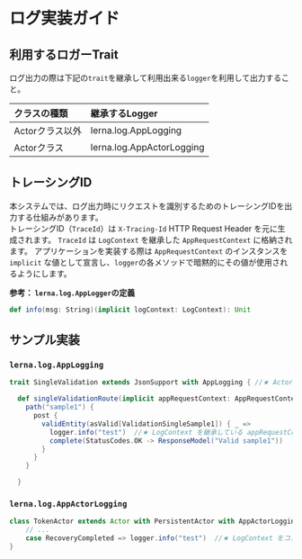 # ログ実装ガイド

## 利用するロガーTrait
ログ出力の際は下記の`trait`を継承して利用出来る`logger`を利用して出力すること。

|クラスの種類|継承するLogger|
|:---|:---|
|Actorクラス以外|lerna.log.AppLogging|
|Actorクラス|lerna.log.AppActorLogging|


## トレーシングID
本システムでは、ログ出力時にリクエストを識別するためのトレーシングIDを出力する仕組みがあります。  
トレーシングID（`TraceId`）は `X-Tracing-Id` HTTP Request Header を元に生成されます。
`TraceId` は `LogContext` を継承した `AppRequestContext` に格納されます。
アプリケーションを実装する際は `AppRequestContext` のインスタンスを `implicit` な値として宣言し、`logger`の各メソッドで暗黙的にその値が使用されるようにします。

**参考： `lerna.log.AppLogger`の定義**
```scala
def info(msg: String)(implicit logContext: LogContext): Unit
```


## サンプル実装

### `lerna.log.AppLogging `
```scala
trait SingleValidation extends JsonSupport with AppLogging { //★ Actor クラス以外は AppLogging を mixin すること

  def singleValidationRoute(implicit appRequestContext: AppRequestContext): Route =
    path("sample1") {
      post {
        validEntity(asValid[ValidationSingleSample1]) { _ =>
          logger.info("test")  //★ LogContext を継承している appRequestContext が implicit な値として宣言されているため、このメソッドでその値が暗黙的に使用される
          complete(StatusCodes.OK -> ResponseModel("Valid sample1"))
        }
      }
    }

  }
```

### `lerna.log.AppActorLogging`
```scala
class TokenActor extends Actor with PersistentActor with AppActorLogging { //★ Actor クラスは AppActorLogging を mixin すること
    // ...
    case RecoveryCompleted => logger.info("test")  //★ LogContext をコンパイラが暗黙的に解決できる必要がある。解決できない場合はコンパイルエラーになる
}
```
